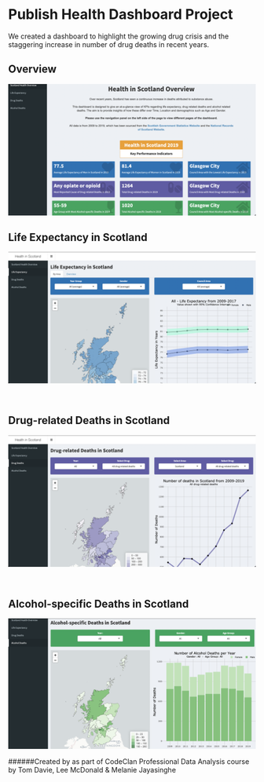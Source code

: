 # Publish Health Dashboard Project



We created a dashboard to highlight the growing drug crisis and the staggering increase in number of drug deaths in recent years. 

## Overview
![Overview](https://github.com/tomdavie/public_health_dashboard/blob/main/images/scotland_health_overview_screenshot.png)

## Life Expectancy in Scotland
![Life Expectancy](https://github.com/tomdavie/public_health_dashboard/blob/main/images/life_expectancy_screenshot.png)

<br> 

## Drug-related Deaths in Scotland
![Drug Deaths](https://github.com/tomdavie/public_health_dashboard/blob/main/images/drug_deaths_screenshot.png)

<br> 

## Alcohol-specific Deaths in Scotland
![Alcohol Deaths](https://github.com/tomdavie/public_health_dashboard/blob/main/images/alcohol_deaths_screenshot.png)



######Created by as part of CodeClan Professional Data Analysis course by Tom Davie, Lee McDonald & Melanie Jayasinghe
